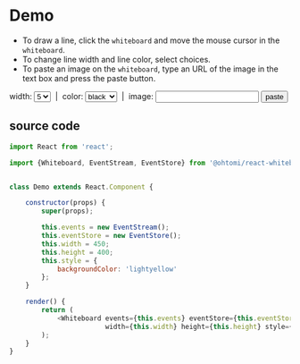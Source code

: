 # Demo

- To draw a line, click the `whiteboard` and move the mouse cursor in the `whiteboard`.
- To change line width and line color, select choices.
- To paste an image on the `whiteboard`, type an URL of the image in the text box and press the paste button.

<div>
    <div id="root"></div>
    <label>
        width: 
        <select id="width">
            <option value="1">1</option>
            <option value="2">2</option>
            <option value="3">3</option>
            <option value="4">4</option>
            <option value="5" selected>5</option>
            <option value="6">6</option>
            <option value="7">7</option>
            <option value="8">8</option>
            <option value="9">9</option>
        </select>
    </label>
    &nbsp;|&nbsp;
    <label>
        color: 
        <select id="color">
            <option value="black" selected>black</option>
            <option value="red">red</option>
            <option value="green">green</option>
            <option value="blue">blue</option>
        </select>
    </label>
    &nbsp;|&nbsp;
    <label>
        image: 
        <input type="text" id="image"/>
        <button id="paste">paste</button>
    </label>
</div>
<script src="js/demo.js"></script>

## source code

```javascript
import React from 'react';

import {Whiteboard, EventStream, EventStore} from '@ohtomi/react-whiteboard';


class Demo extends React.Component {

    constructor(props) {
        super(props);

        this.events = new EventStream();
        this.eventStore = new EventStore();
        this.width = 450;
        this.height = 400;
        this.style = {
            backgroundColor: 'lightyellow'
        };
    }

    render() {
        return (
            <Whiteboard events={this.events} eventStore={this.eventStore}
                        width={this.width} height={this.height} style={this.style}/>
        );
    }
}
```
